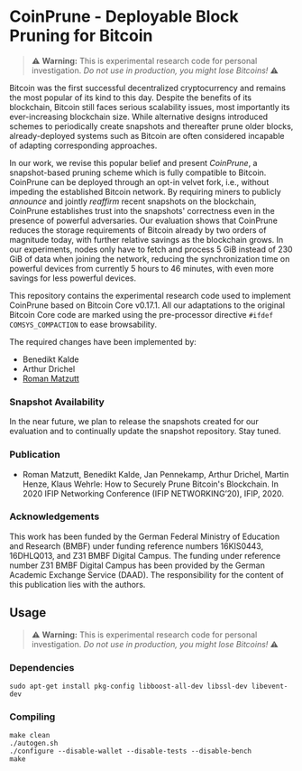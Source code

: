 # CoinPrune - Deployable Block Pruning for Bitcoin

> :warning: **Warning:** This is experimental research code for personal investigation. _Do not use in production, you might lose Bitcoins!_ :warning:

Bitcoin was the first successful decentralized cryptocurrency and remains the most popular of its kind to this day.
Despite the benefits of its blockchain, Bitcoin still faces serious scalability issues, most importantly its ever-increasing blockchain size.
While alternative designs introduced schemes to periodically create snapshots and thereafter prune older blocks, already-deployed systems such as Bitcoin are often considered incapable of adapting corresponding approaches.

In our work, we revise this popular belief and present _CoinPrune_, a snapshot-based pruning scheme which is fully compatible to Bitcoin.
CoinPrune can be deployed through an opt-in velvet fork, i.e., without impeding the established Bitcoin network.
By requiring miners to publicly _announce_ and jointly _reaffirm_ recent snapshots on the blockchain, CoinPrune establishes trust into the snapshots' correctness even in the presence of powerful adversaries.
Our evaluation shows that CoinPrune reduces the storage requirements of Bitcoin already by two orders of magnitude today, with further relative savings as the blockchain grows.
In our experiments, nodes only have to fetch and process 5 GiB instead of 230 GiB of data when joining the network, reducing the synchronization time on powerful devices from currently 5 hours to 46 minutes, with even more savings for less powerful devices.

This repository contains the experimental research code used to implement CoinPrune based on Bitcoin Core v0.17.1.
All our adaptations to the original Bitcoin Core code are marked using the pre-processor directive `#ifdef COMSYS_COMPACTION` to ease browsability.

The required changes have been implemented by:
* Benedikt Kalde
* Arthur Drichel
* [Roman Matzutt](https://www.roman-matzutt.de)

### Snapshot Availability

In the near future, we plan to release the snapshots created for our evaluation and to continually update the snapshot repository.
Stay tuned.

### Publication

*  Roman Matzutt, Benedikt Kalde, Jan Pennekamp, Arthur Drichel, Martin Henze, Klaus Wehrle: How to Securely Prune Bitcoin's Blockchain. In 2020 IFIP Networking Conference (IFIP NETWORKING’20), IFIP, 2020.

### Acknowledgements

This work has been funded by the German Federal Ministry of Education and Research (BMBF) under funding reference numbers 16KIS0443, 16DHLQ013, and Z31 BMBF Digital Campus.
The funding under reference number Z31 BMBF Digital Campus has been provided by the German Academic Exchange Service (DAAD).
The responsibility for the content of this publication lies with the authors.

## Usage

> :warning: **Warning:** This is experimental research code for personal investigation. _Do not use in production, you might lose Bitcoins!_ :warning:

### Dependencies

```
sudo apt-get install pkg-config libboost-all-dev libssl-dev libevent-dev
```

### Compiling

```
make clean
./autogen.sh
./configure --disable-wallet --disable-tests --disable-bench
make
```
